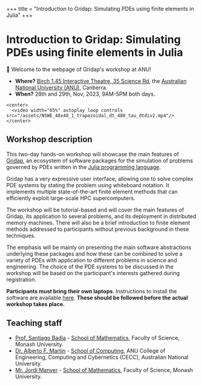 +++
title = "Introduction to Gridap: Simulating PDEs using finite elements in Julia"
+++

# Introduction to Gridap: Simulating PDEs using finite elements in Julia


🎉 Welcome to the webpage of Gridap's workshop at ANU!

* **Where?** [Birch 1.45 Interactive Theatre, 35 Science Rd](/venue/), the [Australian National University (ANU)](https://www.anu.edu.au/), Canberra.
* **When?** 28th and 29th, Nov, 2023, 9AM-5PM both days. 

~~~
<center>
  <video width="65%" autoplay loop controls src="/assets/NSWE_48x48_1_trapezoidal_dt_480_tau_dtdiv2.mp4"/>
</center>
~~~

## Workshop description

This two-day hands-on workshop will showcase the main features of [Gridap](https://github.com/gridap/Gridap.jl), an ecosystem of software packages for the simulation of problems governed by PDEs
written in the [Julia programming language](http://www.julialang.org/).

Gridap has a very expressive user interface, allowing one to solve complex PDE systems by stating the problem using whiteboard notation. It implements multiple state-of-the-art finite element methods that can efficiently exploit large-scale HPC supercomputers.

The workshop will be tutorial-based and will cover the main features of Gridap, its application to several problems, and its deployment in distributed memory machines. There will also be a brief introduction to finite element methods addressed to participants without previous background in these techniques.

The emphasis will be mainly on presenting the main software abstractions underlying these packages and how these can be combined to solve a variety of PDEs with application to different problems in science and engineering.  The choice of the PDE systems to be discussed in the workshop will be based on the participant's interests gathered during registration.  

**Participants must bring their own laptops**. Instructions to install the software are available [here](/software_install/). **These should
be followed before the actual workshop takes place.**

## Teaching staff
- [Prof. Santiago Badia](https://research.monash.edu/en/persons/santiago-badia) - [School of Mathematics](https://www.monash.edu/science/schools/school-of-mathematics), Faculty of Science, Monash University.
- [Dr. Alberto F. Martin](https://amartinhuertas.github.io/) - [School of Computing](https://comp.anu.edu.au/), ANU College of Engineering, Computing and Cybernetics (CECC), Australian National University.
- [Mr. Jordi Manyer](https://github.com/JordiManyer) - [School of Mathematics](https://www.monash.edu/science/schools/school-of-mathematics), Faculty of Science, Monash University.
